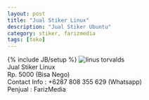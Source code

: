 ```yaml
---
layout: post
title: "Jual Stiker Linux"
description: "Jual Stiker Ubuntu"
category: stiker, farizmedia
tags: [toko]
---
```

{% include JB/setup %}
<img src="http://shop.tlab.co.id/img/p/429-713-large.jpg" alt="linus torvalds" /></br>
Jual Stiker Linux <br />
Rp. 5000 (Bisa Nego) <br />
Contact Info : +6287 808 355 629 (Whatsapp) <br />
Penjual : FarizMedia